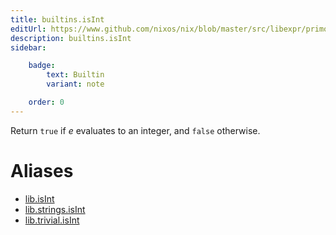 ```yaml
---
title: builtins.isInt
editUrl: https://www.github.com/nixos/nix/blob/master/src/libexpr/primops.cc
description: builtins.isInt
sidebar:

    badge:
        text: Builtin
        variant: note

    order: 0
---
```


Return `true` if *e* evaluates to an integer, and `false` otherwise.


# Aliases

- [lib.isInt](./reference/lib/lib-isInt)
- [lib.strings.isInt](./reference/lib/strings/lib-strings-isInt)
- [lib.trivial.isInt](./reference/lib/trivial/lib-trivial-isInt)


